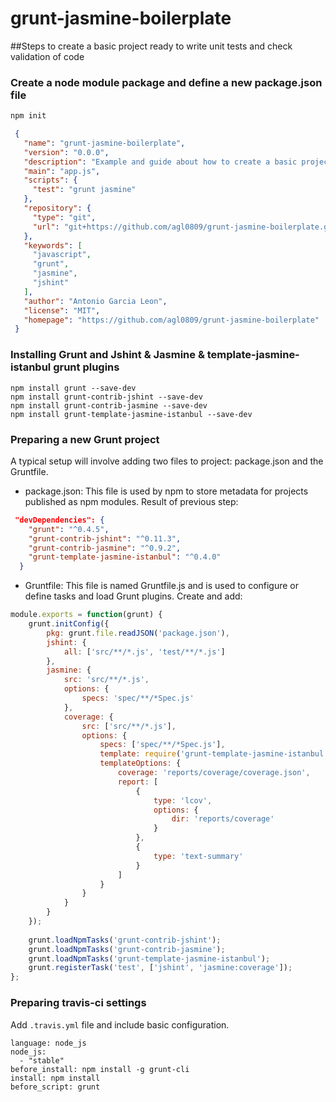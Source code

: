 # grunt-jasmine-boilerplate
##Steps to create a basic project ready to write unit tests and check validation of code

### Create a node module package and define a new package.json file
```bash
npm init 
```

```json
 {
   "name": "grunt-jasmine-boilerplate",
   "version": "0.0.0",
   "description": "Example and guide about how to create a basic project ready to write unit tests and check validation of code",
   "main": "app.js",
   "scripts": {
     "test": "grunt jasmine"
   },
   "repository": {
     "type": "git",
     "url": "git+https://github.com/agl0809/grunt-jasmine-boilerplate.git"
   },
   "keywords": [
     "javascript",
     "grunt",
     "jasmine",
     "jshint"
   ],
   "author": "Antonio Garcia Leon",
   "license": "MIT",
   "homepage": "https://github.com/agl0809/grunt-jasmine-boilerplate"
 }
```

### Installing Grunt and Jshint & Jasmine & template-jasmine-istanbul grunt plugins
```
npm install grunt --save-dev
npm install grunt-contrib-jshint --save-dev
npm install grunt-contrib-jasmine --save-dev
npm install grunt-template-jasmine-istanbul --save-dev
```

### Preparing a new Grunt project
A typical setup will involve adding two files to project: package.json and the Gruntfile.

*   package.json: This file is used by npm to store metadata for projects published as npm modules. Result of previous step:
```json
 "devDependencies": {
    "grunt": "^0.4.5",
    "grunt-contrib-jshint": "^0.11.3",
    "grunt-contrib-jasmine": "^0.9.2",
    "grunt-template-jasmine-istanbul": "^0.4.0"
  }
```
*   Gruntfile: This file is named Gruntfile.js and is used to configure or define tasks and load Grunt plugins. Create and add: 
```javascript
module.exports = function(grunt) {
    grunt.initConfig({
        pkg: grunt.file.readJSON('package.json'),
        jshint: {
            all: ['src/**/*.js', 'test/**/*.js']
        },
        jasmine: {
            src: 'src/**/*.js',
            options: {
                specs: 'spec/**/*Spec.js'
            },
            coverage: {
                src: ['src/**/*.js'],
                options: {
                    specs: ['spec/**/*Spec.js'],
                    template: require('grunt-template-jasmine-istanbul'),
                    templateOptions: {
                        coverage: 'reports/coverage/coverage.json',
                        report: [
                            {
                                type: 'lcov',
                                options: {
                                    dir: 'reports/coverage'
                                }
                            },
                            {
                                type: 'text-summary'
                            }
                        ]
                    }
                }
            }
        }             
    });
 
    grunt.loadNpmTasks('grunt-contrib-jshint');
    grunt.loadNpmTasks('grunt-contrib-jasmine');
    grunt.loadNpmTasks('grunt-template-jasmine-istanbul');
    grunt.registerTask('test', ['jshint', 'jasmine:coverage']);
};
```

### Preparing travis-ci settings

Add `.travis.yml` file and include basic configuration.
```
language: node_js
node_js:
  - "stable"
before_install: npm install -g grunt-cli
install: npm install
before_script: grunt 
```
